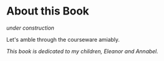 # About this Book

*under construction*

Let's amble through the courseware amiably.

*This book is dedicated to my children, Eleanor and Annabel.*
